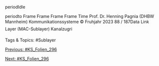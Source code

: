 periodIdle
periodto
Frame Frame Frame Frame
Time
Prof. Dr. Henning Pagnia (DHBW Mannheim) Kommunikationssysteme © Fruhjahr 2023 88 / 187Data Link Layer (MAC-Sublayer) Kanalzugri

   Tags & Topics:
   #Sublayer

[Previous: #KS_Folien_296](KS_Folien_296.md)

[Next: #KS_Folien_296](KS_Folien_296.md)
